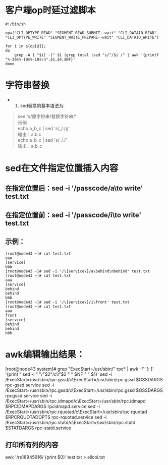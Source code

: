 # 客户端op时延过滤脚本
```
#!/bin/sh

op=("CLI_OPTYPE_READ" "SEGMENT_READ_SUBMIT--wait" "CLI_DATAIO_READ" "CLI_OPTYPE_WRITE" "SEGMENT_WRITE_PREPARE--wait" "CLI_DATAIO_WRITE")

for i in ${op[@]};
do
    grep -A 1 "$i[ -]" $1 |grep total |sed "s/^/$i /" | awk '{printf "%-30s%-10s%-10s\n",$1,$4,$NF}'
done
```
# 字符串替换
- 1. sed替换的基本语法为:
> sed 's/原字符串/替换字符串/'   
> 示例  
> echo a_b_c | sed 's/\_/./g'  
> 输出：a.b.c  
> echo a_b_c | sed 's/_/./'  
> 输出：a.b_c  

# sed在文件指定位置插入内容
## 在指定位置后：sed -i '/passcode/a\to write' test.txt
## 在指定位置前：sed -i '/passcode/i\to write' test.txt
## 示例：
```shell
[root@node43 ~]# cat test.txt
aaa
[service]
bbb
[root@node43 ~]# sed -i '/\[service\]/a\behind\nbehind' test.txt
[root@node43 ~]# cat test.txt
aaa
[service]
behind
behind
bbb
[root@node43 ~]# sed -i '/\[service\]/i\front' test.txt
[root@node43 ~]# cat test.txt
aaa
front
[service]
behind
behind
bbb
```

# awk编辑输出结果：
[root@node43 system]# grep "ExecStart=/usr/sbin/" rpc* | awk -F '[: ]' '{print "    sed -i " "/"$2"/c\\"$2 " " $NF " " $1}'
    sed -i /ExecStart=/usr/sbin/rpc.gssd/c\ExecStart=/usr/sbin/rpc.gssd $GSSDARGS rpc-gssd.service
    sed -i /ExecStart=/usr/sbin/rpc.gssd/c\ExecStart=/usr/sbin/rpc.gssd $GSSDARGS rpcgssd.service
    sed -i /ExecStart=/usr/sbin/rpc.idmapd/c\ExecStart=/usr/sbin/rpc.idmapd $RPCIDMAPDARGS rpcidmapd.service
    sed -i /ExecStart=/usr/sbin/rpc.rquotad/c\ExecStart=/usr/sbin/rpc.rquotad $RPCRQUOTADOPTS rpc-rquotad.service
    sed -i /ExecStart=/usr/sbin/rpc.statd/c\ExecStart=/usr/sbin/rpc.statd $STATDARGS rpc-statd.service

## 打印所有列的内容

awk '/rs16945916/ {print $0}' test.txt > allcol.txt
